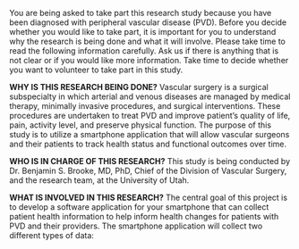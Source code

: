 You are being asked to take part this research study because you have been 
diagnosed with peripheral vascular disease (PVD). Before you decide whether you 
would like to take part, it is important for you to understand why the research is 
being done and what it will involve. Please take time to read the following 
information carefully. Ask us if there is anything that is not clear or if you would like 
more information. Take time to decide whether you want to volunteer to take part 
in this study.

**WHY IS THIS RESEARCH BEING DONE?**
Vascular surgery is a surgical subspecialty in which arterial and venous diseases are
managed   by   medical   therapy,   minimally   invasive   procedures,   and   surgical
interventions.  These procedures are undertaken to treat PVD and improve patient’s
quality of life, pain, activity level, and preserve physical function. The purpose of
this study is to utilize a smartphone application that will allow vascular surgeons
and their patients to track health status and functional outcomes over time.

**WHO IS IN CHARGE OF THIS RESEARCH?**
This study is being conducted by Dr. Benjamin S. Brooke, MD, PhD, Chief of the 
Division of Vascular Surgery, and the research team, at the University of Utah. 

**WHAT IS INVOLVED IN THIS RESEARCH?**
The central goal of this project is to develop a software application for your 
smartphone that can collect patient health information to help inform health 
changes for patients with PVD and their providers. The smartphone application will 
collect two different types of data:
